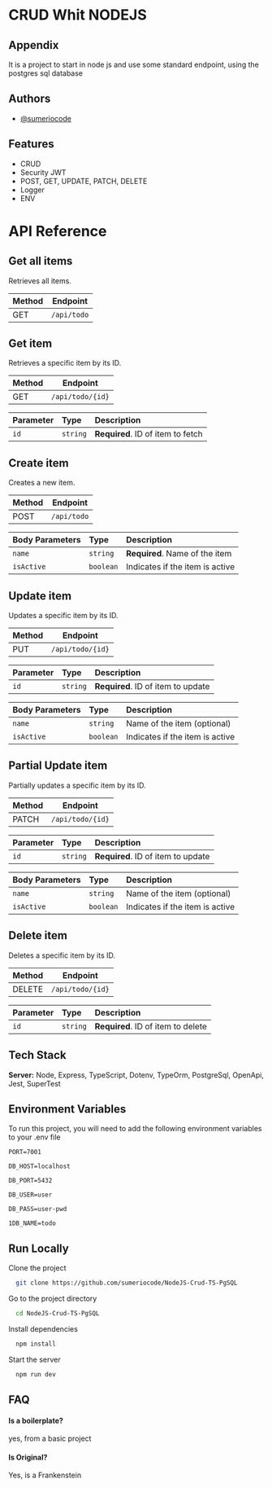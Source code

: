 
# CRUD Whit NODEJS 




## Appendix

It is a project to start in node js and use some standard endpoint, using the postgres sql database


## Authors

- [@sumeriocode](https://www.github.com/sumeriocode)


## Features

- CRUD 
- Security JWT
- POST, GET, UPDATE, PATCH, DELETE
- Logger
- ENV

# API Reference

## Get all items

Retrieves all items.

| Method | Endpoint       |
| ------ | -------------- |
| GET    | `/api/todo`    |

## Get item

Retrieves a specific item by its ID.

| Method | Endpoint         |
| ------ | ---------------- |
| GET    | `/api/todo/{id}` |

| Parameter | Type     | Description                       |
| :-------- | :------- | :-------------------------------- |
| `id`      | `string` | **Required**. ID of item to fetch |

## Create item

Creates a new item.

| Method | Endpoint       |
| ------ | -------------- |
| POST   | `/api/todo`    |

| Body Parameters | Type     | Description                       |
| :-------------- | :------- | :-------------------------------- |
| `name`          | `string` | **Required**. Name of the item    |
| `isActive`      | `boolean`| Indicates if the item is active   |

## Update item

Updates a specific item by its ID.

| Method | Endpoint         |
| ------ | ---------------- |
| PUT    | `/api/todo/{id}` |

| Parameter | Type     | Description                       |
| :-------- | :------- | :-------------------------------- |
| `id`      | `string` | **Required**. ID of item to update |

| Body Parameters | Type     | Description                          |
| :-------------- | :------- | :------------------------------------ |
| `name`          | `string` | Name of the item (optional)           |
| `isActive`      | `boolean`| Indicates if the item is active       |

## Partial Update item

Partially updates a specific item by its ID.

| Method | Endpoint         |
| ------ | ---------------- |
| PATCH  | `/api/todo/{id}` |

| Parameter | Type     | Description                       |
| :-------- | :------- | :-------------------------------- |
| `id`      | `string` | **Required**. ID of item to update |

| Body Parameters | Type     | Description                          |
| :-------------- | :------- | :------------------------------------ |
| `name`          | `string` | Name of the item (optional)           |
| `isActive`      | `boolean`| Indicates if the item is active       |

## Delete item

Deletes a specific item by its ID.

| Method | Endpoint         |
| ------ | ---------------- |
| DELETE | `/api/todo/{id}` |

| Parameter | Type     | Description                       |
| :-------- | :------- | :-------------------------------- |
| `id`      | `string` | **Required**. ID of item to delete |

## Tech Stack

**Server:** Node, Express, TypeScript, Dotenv, TypeOrm, PostgreSql, OpenApi, Jest, SuperTest


## Environment Variables

To run this project, you will need to add the following environment variables to your .env file

`PORT=7001`

`DB_HOST=localhost`

`DB_PORT=5432`

`DB_USER=user`

`DB_PASS=user-pwd`

`1DB_NAME=todo`




## Run Locally

Clone the project

```bash
  git clone https://github.com/sumeriocode/NodeJS-Crud-TS-PgSQL
```

Go to the project directory

```bash
  cd NodeJS-Crud-TS-PgSQL
```

Install dependencies

```bash
  npm install
```

Start the server

```bash
  npm run dev
```


## FAQ

#### Is a boilerplate?

yes, from a basic project

#### Is Original?

Yes, is a Frankenstein

